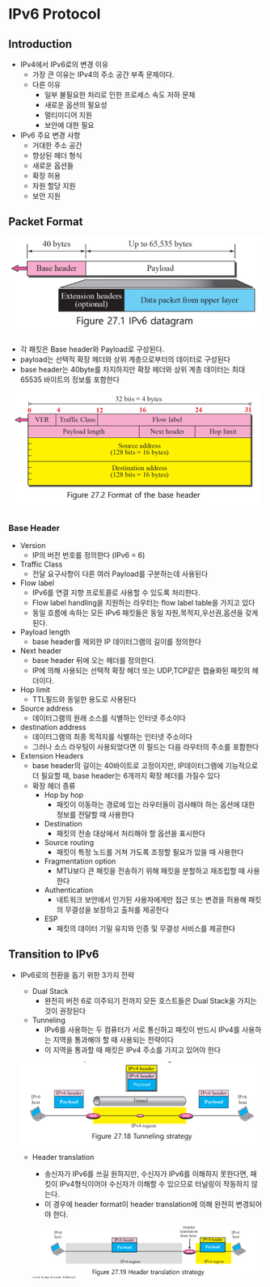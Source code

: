 # IPv6 Protocol

## Introduction

- IPv4에서 IPv6로의 변경 이유
    - 가장 큰 이유는 IPv4의 주소 공간 부족 문제이다.
    - 다른 이유
        - 일부  불필요한 처리로 인한 프로세스 속도 저하 문제
        - 새로운 옵션의 필요성
        - 멀티미디어 지원
        - 보안에 대한 필요
- IPv6 주요 변경 사항
    - 거대한 주소 공간
    - 향상된 헤더 형식
    - 새로운 옵션들
    - 확장 허용
    - 자원 할당 지원
    - 보안 지원

## Packet Format

![Untitled](IPv6%20Protocol%208006606c603a4c57a00903de0be1bfac/Untitled.png)

- 각 패킷은 Base header와 Payload로 구성된다.
- payload는 선택적 확장 헤더와 상위 계층으로부터의 데이터로 구성된다
- base header는 40byte를 차지하지만 확장 헤더와 상위 계층 데이터는 최대 65535 바이트의 정보를 포함한다

![Untitled](IPv6%20Protocol%208006606c603a4c57a00903de0be1bfac/Untitled%201.png)

### Base Header

- Version
    - IP의 버전 번호를 정의한다 (IPv6 = 6)
- Traffic Class
    - 전달 요구사항이 다른 여러 Payload를 구분하는데 사용된다
- Flow label
    - IPv6를 연결 지향 프로토콜로 사용할 수 있도록 처리한다.
    - Flow label handling을 지원하는 라우터는 flow label table을 가지고 있다
    - 동일 흐름에 속하는 모든 IPv6 패킷들은 동일 자원,목적지,우선권,옵션을 갖게 된다.
- Payload length
    - base header를 제외한 IP 데이터그램의 길이를 정의한다
- Next header
    - base header 뒤에 오는 헤더를 정의한다.
    - IP에 의해 사용되는 선택적 확장 헤더 또는 UDP,TCP같은 캡슐화된 패킷의 헤더이다.
- Hop limit
    - TTL필드와 동일한 용도로 사용된다
- Source address
    - 데이터그램의 원래 소스를 식별하는 인터넷 주소이다
- destination address
    - 데이터그램의 최종 목적지를 식별하는 인터넷 주소이다
    - 그러나 소스 라우팅이 사용되었다면 이 필드는 다음 라우터의 주소를 포함한다
- Extension Headers
    - base header의 길이는 40바이트로 고정이지만, IP데이터그램에 기능적으로 더 필요할 때, base header는 6개까지 확장 헤더를 가질수 있다
    - 확장 헤더 종류
        - Hop by hop
            - 패킷이 이동하는 경로에 있는 라우터들이 검사해야 하는 옵션에 대한 정보를 전달할 때 사용한다
        - Destination
            - 패킷의 전송 대상에서 처리해야 할 옵션을 표시한다
        - Source routing
            - 패킷이 특정 노드를 거쳐 가도록 조정할 필요가 있을 때 사용한다
        - Fragmentation option
            - MTU보다 큰 패킷을 전송하기 위해 패킷을 분할하고 재조립할 때 사용한다
        - Authentication
            - 네트워크 보안에서 인가된 사용자에게만 접근 또는 변경을 허용해 패킷의 무결성을 보장하고 출처를 제공한다
        - ESP
            - 패킷의 데이터 기밀 유지와 인증 및 무결성 서비스를 제공한다

## Transition to IPv6

- IPv6로의 전환을 돕기 위한 3가지 전략
    - Dual Stack
        - 완전히 버전 6로 이주되기 전까지 모든 호스트들은 Dual Stack을 가지는 것이 권장된다
    - Tunneling
        - IPv6를 사용하는 두 컴퓨터가 서로 통신하고 패킷이 반드시 IPv4를 사용하는 지역을 통과해야 할 때 사용되는 전략이다
        - 이 지역을 통과할 때 패킷은 IPv4 주소를 가지고 있어야 한다
    
    ![Untitled](IPv6%20Protocol%208006606c603a4c57a00903de0be1bfac/Untitled%202.png)
    
    - Header translation
        - 송신자가 IPv6를 쓰길 원하지만, 수신자가 IPv6를 이해하지 못한다면, 패킷이 IPv4형식이어야 수신자가 이해할 수 있으므로 터널링이 작동하지 않는다.
        - 이 경우에 header format이 header translation에 의해 완전히 변경되어야 한다.
        
        ![Untitled](IPv6%20Protocol%208006606c603a4c57a00903de0be1bfac/Untitled%203.png)
